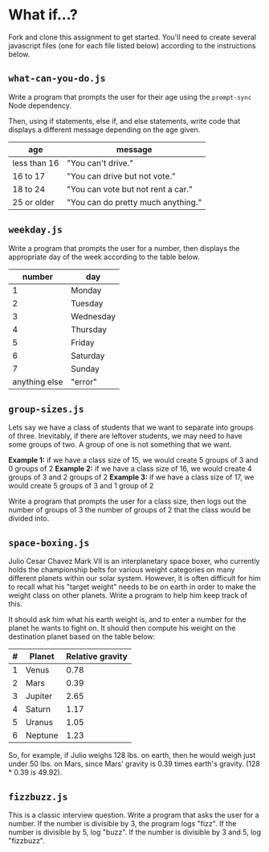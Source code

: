 # What if...?

Fork and clone this assignment to get started. You'll need to create several javascript files (one for each file listed below) according to the instructions below.

## `what-can-you-do.js`

Write a program that prompts the user for their age using the `prompt-sync` Node dependency.

Then, using if statements, else if, and else statements, write code that displays a different message depending on the age given.

| age |	message |
| --- | --- |
| less than 16 |	"You can't drive." |
| 16 to 17	| "You can drive but not vote." |
| 18 to 24	| "You can vote but not rent a car." |
| 25 or older |	"You can do pretty much anything." |

## `weekday.js`

Write a program that prompts the user for a number, then displays the appropriate day of the week according to the table below.

| number | day |
| --- | --- |
| 1 | Monday |
| 2 | Tuesday |
| 3 | Wednesday |
| 4 | Thursday |
| 5 | Friday |
| 6 | Saturday |
| 7 | Sunday |
| anything else | "error" |

## `group-sizes.js`

Lets say we have a class of students that we want to separate into groups of three. Inevitably, if there are leftover students, we may need to have some groups of two. A group of one is not something that we want.

**Example 1:** if we have a class size of 15, we would create 5 groups of 3 and 0 groups of 2 
**Example 2:** if we have a class size of 16, we would create 4 groups of 3 and 2 groups of 2
**Example 3:** if we have a class size of 17, we would create 5 groups of 3 and 1 group of 2

Write a program that prompts the user for a class size, then logs out the number of groups of 3 the number of groups of 2 that the class would be divided into.

## `space-boxing.js`

Julio Cesar Chavez Mark VII is an interplanetary space boxer, who currently holds the championship belts for various weight categories on many different planets within our solar system. However, it is often difficult for him to recall what his "target weight" needs to be on earth in order to make the weight class on other planets. Write a program to help him keep track of this.

It should ask him what his earth weight is, and to enter a number for the planet he wants to fight on. It should then compute his weight on the destination planet based on the table below:

| # |	Planet	| Relative gravity |
| --- | --- | --- |
| 1 |	Venus |	0.78 |
| 2 |	Mars  | 0.39 |
| 3 |	Jupiter |	2.65 |
| 4 |	Saturn | 1.17 |
| 5 |	Uranus | 1.05 |
| 6 |	Neptune |	1.23 |

So, for example, if Julio weighs 128 lbs. on earth, then he would weigh just under 50 lbs. on Mars, since Mars' gravity is 0.39 times earth's gravity. (128 * 0.39 is 49.92).

## `fizzbuzz.js`

This is a classic interview question. Write a program that asks the user for a number. If the number is divisible by 3, the program logs "fizz". If the number is divisible by 5, log "buzz". If the number is divisible by 3 and 5, log "fizzbuzz".

##
